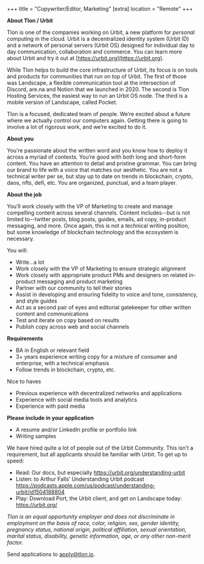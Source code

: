 +++
title = "Copywriter/Editor, Marketing"
[extra]
location = "Remote"
+++

**About Tlon / Urbit**

Tlon is one of the companies working on Urbit, a new platform for *personal* computing in the cloud. Urbit is a decentralized identity system (Urbit ID) and a network of personal servers (Urbit OS) designed for individual day to day communication, collaboration and commerce. You can learn more about Urbit and try it out at [https://urbit.org](https://urbit.org).

While Tlon helps to build the core infrastructure of Urbit, its focus is on tools and products for communities that run on top of Urbit. The first of those was Landscape, a flexible communication tool at the intersection of Discord, are.na and Notion that we launched in 2020. The second is Tlon Hosting Services, the easiest way to run an Urbit OS node. The third is a mobile version of Landscape, called Pocket.

Tlon is a focused, dedicated team of people. We’re excited about a future where we actually control our computers again. Getting there is going to involve a lot of rigorous work, and we’re excited to do it.

**About you**

You’re passionate about the written word and you know how to deploy it across a myriad of contexts. You’re good with both long and short-form content. You have an attention to detail and pristine grammar. You can bring our brand to life with a voice that matches our aesthetic. You are not a technical writer per se, but stay up to date on trends in blockchain, crypto, daos, nfts, defi, etc. You are organized, punctual, and a team player.

**About the job**

You’ll work closely with the VP of Marketing to create and manage compelling content across several channels. Content includes--but is not limited to--twitter posts, blog posts, guides, emails, ad copy, in-product messaging, and more. Once again, this is not a technical writing position, but some knowledge of blockchain technology and the ecosystem is necessary. 

You will:
- Write...a lot
- Work closely with the VP of Marketing to ensure strategic alignment
- Work closely with appropriate product PMs and designers on related in-product messaging and product marketing
- Partner with our community to tell their stories
- Assist in developing and ensuring fidelity to voice and tone, consistency, and style guides
- Act as a second pair of eyes and editorial gatekeeper for other written content and communications
- Test and iterate on copy based on results
- Publish copy across web and social channels

**Requirements**

- BA in English or relevant field
- 3+ years experience writing copy for a mixture of consumer and enterprise, with a technical emphasis
- Follow trends in blockchain, crypto, etc.

Nice to haves
- Previous experience with decentralized networks and applications
- Experience with social media tools and analytics
- Experience with paid media

**Please include in your application**

- A resume and/or LinkedIn profile or portfolio link
- Writing samples


We have hired quite a lot of people out of the Urbit Community. This isn’t a requirement, but all applicants should be familiar with Urbit. To get up to speed:
- Read: Our docs, but especially https://urbit.org/understanding-urbit
- Listen: to Arthur Falls’ Understanding Urbit podcast https://podcasts.apple.com/us/podcast/understanding-urbit/id1504188804
- Play: Download Port, the Urbit client, and get on Landscape today: https://urbit.org/ 

*Tlon is an equal opportunity employer and does not discriminate in employment on the basis of race, color, religion, sex, gender identity, pregnancy status, national origin, political affiliation, sexual orientation, marital status, disability, genetic information, age, or any other non-merit factor.*

Send applications to [apply@tlon.io](mailto:apply@tlon.io).
